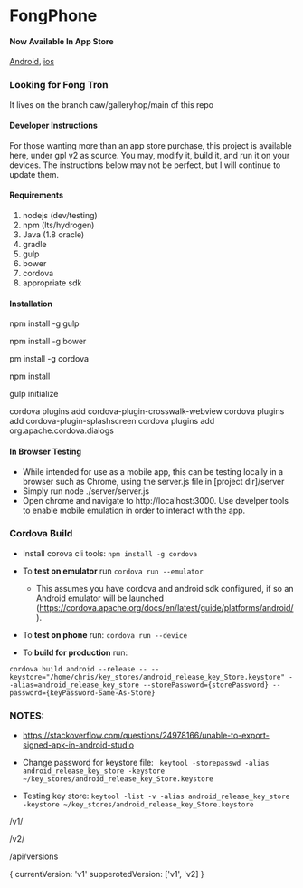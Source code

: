 # FongPhone

#### Now Available In App Store
[Android](https://play.google.com/store/apps/details?id=com.fongphone), [ios](https://itunes.apple.com/us/app/fongphone/id1073371447?ls=1&mt=8)

### Looking for Fong Tron

It lives on the branch caw/galleryhop/main of this repo

#### Developer Instructions
For those wanting more than an app store purchase, this project is available here, under gpl v2 as source. You may, modify it, build it, and run it on your devices. The instructions below may not be perfect, but I will continue to update them.

#### Requirements
1. nodejs (dev/testing)
2. npm (lts/hydrogen)
3. Java (1.8 oracle)
5. gradle
4. gulp
5. bower
6. cordova
7. appropriate sdk

#### Installation

npm install -g gulp

npm install -g bower

pm install -g cordova

npm install

gulp initialize

cordova plugins add cordova-plugin-crosswalk-webview
cordova plugins add cordova-plugin-splashscreen
cordova plugins add org.apache.cordova.dialogs

#### In Browser Testing

- While intended for use as a mobile app, this can be testing locally in a browser such as Chrome, using the server.js file in [project dir]/server
- Simply run node ./server/server.js
- Open chrome and navigate to http://localhost:3000. Use develper tools to enable mobile emulation in order to interact with the app.

### Cordova Build

- Install corova cli tools: `npm install -g cordova`

- To **test on emulator** run `cordova run --emulator`
	- This assumes you have cordova and android sdk configured, if so an Android emulator will be launched (https://cordova.apache.org/docs/en/latest/guide/platforms/android/).

- To **test on phone** run: `cordova run --device`

- To **build for production** run:

```
cordova build android --release -- --keystore="/home/chris/key_stores/android_release_key_Store.keystore" --alias=android_release_key_store --storePassword={storePassword} --password={keyPassword-Same-As-Store}
```

### NOTES:
* https://stackoverflow.com/questions/24978166/unable-to-export-signed-apk-in-android-studio

* Change password for keystore file: ` keytool -storepasswd -alias android_release_key_store -keystore ~/key_stores/android_release_key_Store.keystore`

* Testing key store: `keytool -list -v -alias android_release_key_store -keystore ~/key_stores/android_release_key_Store.keystore`



/v1/

/v2/


/api/versions

{
 currentVersion: 'v1'
 supperotedVersion: ['v1', 'v2]
}

